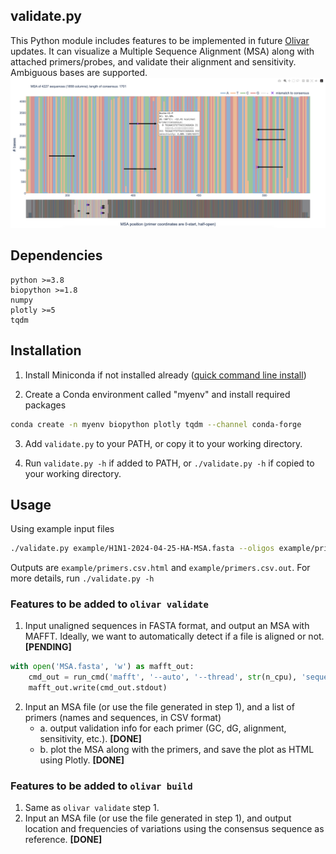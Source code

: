 ## validate.py
This Python module includes features to be implemented in future [Olivar](https://github.com/treangenlab/Olivar) updates. It can visualize a Multiple Sequence Alignment (MSA) along with attached primers/probes, and validate their alignment and sensitivity. Ambiguous bases are supported. 
![](Figure.png)

## Dependencies
```
python >=3.8
biopython >=1.8
numpy
plotly >=5
tqdm
```

## Installation
1. Install Miniconda if not installed already ([quick command line install](https://docs.conda.io/projects/miniconda/en/latest/#quick-command-line-install))

2. Create a Conda environment called "myenv" and install required packages
```bash
conda create -n myenv biopython plotly tqdm --channel conda-forge
```
3. Add `validate.py` to your PATH, or copy it to your working directory. 

4. Run `validate.py -h` if added to PATH, or `./validate.py -h` if copied to your working directory. 

## Usage
Using example input files
```bash
./validate.py example/H1N1-2024-04-25-HA-MSA.fasta --oligos example/primers.csv
```
Outputs are `example/primers.csv.html` and `example/primers.csv.out`. For more details, run `./validate.py -h`

### Features to be added to `olivar validate`
1. Input unaligned sequences in FASTA format, and output an MSA with MAFFT. Ideally, we want to automatically detect if a file is aligned or not. **[PENDING]**
```python
with open('MSA.fasta', 'w') as mafft_out:
    cmd_out = run_cmd('mafft', '--auto', '--thread', str(n_cpu), 'sequences.fasta')
    mafft_out.write(cmd_out.stdout)
```
2. Input an MSA file (or use the file generated in step 1), and a list of primers (names and sequences, in CSV format)
   - a. output validation info for each primer (GC, dG, alignment, sensitivity, etc.). **[DONE]**
   - b. plot the MSA along with the primers, and save the plot as HTML using Plotly. **[DONE]**

### Features to be added to `olivar build`
1. Same as `olivar validate` step 1. 
2. Input an MSA file (or use the file generated in step 1), and output location and frequencies of variations using the consensus sequence as reference. **[DONE]**
